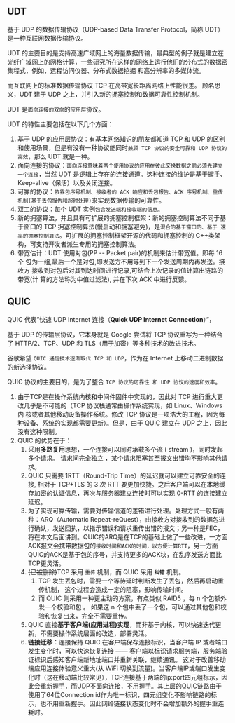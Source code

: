 ## UDT

基于 UDP 的数据传输协议（UDP-based Data Transfer Protocol，简称 UDT） 是一种互联网数据传输协议。

UDT 的主要目的是支持高速广域网上的海量数据传输，最典型的例子就是建立在光纤广域网上的网格计算，一些研究所在这样的网络上运行他们的分布式的数据密集程式，例如，远程访问仪器、分布式数据挖掘 和高分辨率的多媒体流。 

而互联网上的标准数据传输协议 TCP 在高带宽长距离网络上性能很差。 顾名思义，UDT 建于 UDP 之上，并引入新的拥塞控制和数据可靠性控制机制。

UDT 是`面向连接的双向`的`应用层`协议。 

UDT 的特性主要包括在以下几个方面： 

1. 基于 UDP 的应用层协议：有基本网络知识的朋友都知道 TCP 和 UDP 的区别和使用场景，但是有没有一种协议能同时`兼顾 TCP 协议的安全可靠和 UDP 协议的高效`，那么 UDT 就是一种。
2. 面向连接的协议：`面向连接意味着两个使用协议的应用在彼此交换数据之前必须先建立一个连接`，当然 UDT 是逻辑上存在的连接通道。这种连接的维护是基于握手、Keep-alive（保活）以及关闭连接。 
3. 可靠的协议：`依靠包序号机制、接收者的 ACK 响应和丢包报告、ACK 序号机制、重传机制(基于丢包报告和超时处理)`来实现数据传输的可靠性。 
4. 双工的协议：每个 UDT 实例`包含发送端和接收端的信息`。 
5. 新的拥塞算法，并且具有可扩展的拥塞控制框架：新的拥塞控制算法不同于基于窗口的 TCP 拥塞控制算法(慢启动和拥塞避免)，是`混合的基于窗口的、基于 速率的拥塞控制算法`。可扩展的拥塞控制框架开源的代码和拥塞控制的 C++类架构，可支持开发者派生专用的拥塞控制算法。 
6. 带宽估计：UDT 使用对包(PP -- Packet pair)的机制来估计带宽值。即每 16 个 包为一组,最后一个是对包,即发送方不用等到下一个发送周期内再发送。接收方 接收到对包后对其到达时间进行记录,可结合上次记录的值计算出链路的带宽(计 算的方法称为中值过滤法), 并在下次 ACK 中进行反馈。

## QUIC

QUIC 代表”快速 UDP Internet 连接（**Quick UDP Internet Connection**）”，

基于 UDP 的传输层协议，它本身就是 Google 尝试将 TCP 协议重写为一种结合了 HTTP/2、TCP、UDP 和 TLS（用于加密）等多种技术的改进技术。

谷歌希望 `QUIC 通信技术逐渐取代 TCP 和 UDP`，作为在 Internet 上移动二进制数据的新选择协议。

QUIC 协议的主要目的，是为了整合 `TCP 协议的可靠性 和 UDP 协议的速度和效率`。 

1. 由于TCP是在操作系统内核和中间件固件中实现的，因此对 TCP 进行重大更改几乎是不可能的（TCP 协议栈通常由操作系统实现，如 Linux、Windows 内 核或者其他移动设备操作系统。修改 TCP 协议是一项浩大的工程，因为每种设备、系统的实现都需要更新）。但是，由于 QUIC 建立在 UDP 之上，因此没有这种限制。 
2. QUIC 的优势在于： 
   1. 采用**多路复用**思想，一个连接可以同时承载多个流 ( stream )，同时发起多个请求。 请求间完全独立 ，某个请求阻塞甚至报文出错均不影响其他请 求。
   2. QUIC 只需要 1RTT（Round-Trip Time）的延迟就可以建立可靠安全的连接, 相对于 TCP+TLS 的 3 次 RTT 要更加快捷。之后客户端可以在本地缓存加密的认证信息，再次与服务器建立连接时可以实现 0-RTT 的连接建立延迟。 
   3. 为了实现可靠传输，需要对传输信道的差错进行处理。处理方式一般有两种：ARQ（Automatic Repeat-reQuest），由接收方对接收到的数据包进行确认，发送回执，以指示错误和请求重传出错的报文；另一种是FEC，将在本文后面讲到。QUIC的ARQ是在TCP的基础上做了一些改进，一方面ACK报文会携带数据包的`接收时间和ACK的时间，以方便计算RTT`，另一方面QUIC的ACK是基于包的序号，并支持更多的ACK块，在乱序发送方面比TCP更灵活。
   4. ~~(已被删除)~~TCP 采用 `重传` 机制，而 QUIC 采用 **`纠错`** 机制。 
      1. TCP 发生丢包时，需要一个等待延时判断发生了丢包，然后再启动重传机制， 这个过程会造成一定的阻塞，影响传输时间。
      2. 而 QUIC 则采用一种更主动的方案，有点类似 RAID5 ，每 n 个包额外发一个校验和包 。 如果这 n 个包中丢了一个包，可以通过其他包和校验和恢复出来，完全不需要重传。 
   5. QUIC 直接**基于客户端(应用进程)实现**，而非基于内核，可以快速迭代更新，不需要操作系统层面的改造，部署灵活。 
   6. **链接迁移**：连接保持 QUIC 在客户端保存连接标识，当客户端 IP 或者端口发生变化时，可以快速恢复连接 —— 客户端以标识请求服务端，服务端验证标识后感知客户端新地址端口并重新关联，继续通讯。 这对于改善移动端应用连接体验意义重大(从 WiFi 切换到流量)。当客户端IP或端口发生变化时（这在移动端比较常见），TCP连接基于两端的ip:port四元组标示，因此会重新握手，而UDP不面向连接，不用握手。其上层的QUIC链路由于使用了64位Connection id作为唯一标识，四元组变化不影响链路的标示，也不用重新握手。因此网络链接状态变化时不会增加额外的握手重连耗时。